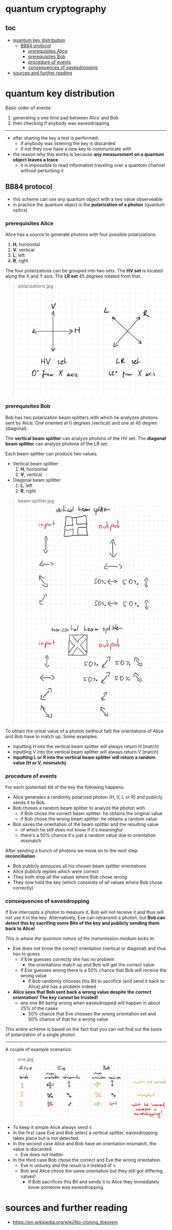 # quantum cryptography

## toc

<!-- vim-markdown-toc GFM -->

* [quantum key distribution](#quantum-key-distribution)
  * [BB84 protocol](#bb84-protocol)
    * [prerequisites Alice](#prerequisites-alice)
    * [prerequisites Bob](#prerequisites-bob)
    * [procedure of events](#procedure-of-events)
    * [consequences of eavesdropping](#consequences-of-eavesdropping)
* [sources and further reading](#sources-and-further-reading)

<!-- vim-markdown-toc -->

# quantum key distribution

Basic order of events:

1. generating a one time pad between Alice and Bob
2. then checking if anybody was eavesdropping

---

* after sharing the key a test is performed:
  * if anybody was listening the key is discarded
  * if not they now have a new key to communicate with
* the reason why this works is because **any measurement on a quantum object leaves a trace**
  * it is impossible to read information traveling over a quantom channel without perturbing it

## BB84 protocol

* this scheme can use any quantum object with a two value observeable
* in practice the quantum object is the **polarization of a photon** (quantum optics)

### prerequisites Alice

Alice has a source to generate photons with four possible polarizations:

1. **H**, horizontal
2. **V**, vertical
3. **L**, left
4. **R**, right

The four polarizations can be grouped into two sets.
The **HV set** is located along the X and Y axis. The **LR set** 45 degrees rotated from that.

> polarizations.jpg
<img src="media/polarizations.jpg"></img>


### prerequisites Bob

Bob has two polarization beam splitters with which he analyzes photons sent by Alice. One oriented at 0 degrees (vertical) and one at 45 degres (diagonal).

The **vertical beam splitter** can analyze photons of the HV set. The **diagonal beam splitter** can analyze photons of the LR set.

Each beam splitter can produce two values.
* Vertical beam splitter:
  1. **H**, horizontal
  2. **V**, vertical
* Diagonal beam splitter:
  1. **L**, left
  2. **R**, right

> beam-splitter.jpg
<img src="media/beam-splitter.jpg" max-width=600></img>

To obtain the orinal value of a photon (without fail) the orientations of Alice and Bob have to match up. Some examples:

* inputting H into the vertical beam splitter will always return H (match)
* inputting V into the vertical beam splitter will always return V (match)
* **inputting L or R into the vertical beam splitter will return a random value (H or V, mismatch)**

### procedure of events

For each (potential) bit of the key the following happens:

* Alice generates a randomly polarized photon (H, V, L or R) and publicly sends it to Bob
* Bob choses a random beam splitter to analyze the photon with
  * if Bob chose the correct beam splitter: he obtains the original value
  * if Bob chose the wrong beam splitter: he obtains a random value
* Bob saves the orientation of the beam splitter and the resulting value 
  * of which he still does not know if it's meaningful
  * there's a 50% chance it's just a random value due to orientation mismatch

After sending a bunch of photons we move on to the next step: **reconciliation**.

* Bob publicly annouces all his chosen beam splitter orientations
* Alice publicly replies which were correct
* They both drop all the values where Bob chose wrong
* They now hold the key (which consinsts of all values where Bob chose correctly)

### consequences of eavesdropping

If Eve intercepts a photon to measure it, Bob will not receive it and thus will not use it in the key.
Alternatively, Eve can retransmit a photon, but **Bob can detect this by sacrifing some
Bits of the key and publicly sending them back to Alice!**

_This is where the quantum nature of the transmission medium kicks in:_

* Eve does not know the correct orientation (vertical or diagonal) and thus has to guess
  * if Eve guesses correctly she has no problem
    * the orientations match up and Bob will get the correct value
  * if Eve guesses wrong there is a 50% chance that Bob will receive the wrong value
    * if Bob randomly chooses this Bit to sacrifice (and send it back to Alice) she has a problem indeed
* **Alice sees that Bob sent back a wrong value despite the correct orientation! The key cannot be trusted!**
  * any one Bit being wrong when eavesdropped will happen in about 25% of the cases
    * 50% chance that Eve chooses the wrong orientation set and 50% chance of that for a wrong value

This entire scheme is based on the fact that you can not find out the basis of polarization of a single photon.

---

A couple of example scenarios:

> eve.jpg
<img src="media/eve.jpg"></img>

* To keep it simple Alice always send `V`.
* In the first case Eve and Bob select a vertical splitter, eavesdropping takes place but is not detected.
* In the second case Alice and Bob have an orientation mismatch, the value is discarded.
  * Eve does not matter.
* In the third case Bob chose the correct and Eve the wrong orientation.
  * Eve is unlucky and the result is `H` instead of `V`.
  * Bob and Alice chose the same orientation but they still got differing values!
    * If Bob sacrifices this Bit and sends it to Alice they immediately know someone was eavesdropping.

# sources and further reading

* https://en.wikipedia.org/wiki/No-cloning_theorem
